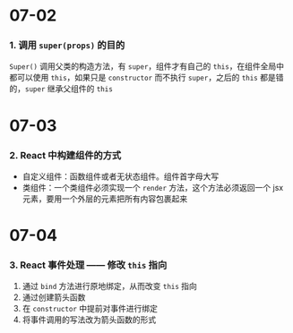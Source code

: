 # 07-02

### 1. 调用 `super(props)` 的目的

`Super()` 调用父类的构造方法，有 `super`，组件才有自己的 `this`，在组件全局中都可以使用 `this`，如果只是 `constructor` 而不执行 `super`，之后的 `this` 都是错的，`super` 继承父组件的 `this`



# 07-03

### 2. React 中构建组件的方式

* 自定义组件：函数组件或者无状态组件。组件首字母大写
* 类组件：一个类组件必须实现一个 `render` 方法，这个方法必须返回一个 jsx 元素，要用一个外层的元素把所有内容包裹起来



# 07-04

### 3. React 事件处理 —— 修改 `this` 指向

1. 通过 `bind` 方法进行原地绑定，从而改变 `this` 指向 
2. 通过创建箭头函数
3. 在 `constructor` 中提前对事件进行绑定
4. 将事件调用的写法改为箭头函数的形式